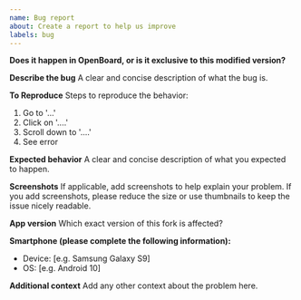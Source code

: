 ```yaml
---
name: Bug report
about: Create a report to help us improve
labels: bug
---
```


<!-- Please search open and closed issues to avoid duplicates, and don't put several issues / bugs into one report -->
**Does it happen in OpenBoard, or is it exclusive to this modified version?**

**Describe the bug**
A clear and concise description of what the bug is.

**To Reproduce**
Steps to reproduce the behavior:
1. Go to '...'
2. Click on '....'
3. Scroll down to '....'
4. See error

**Expected behavior**
A clear and concise description of what you expected to happen.

**Screenshots**
If applicable, add screenshots to help explain your problem.
If you add screenshots, please reduce the size or use thumbnails to keep the issue nicely readable.

**App version**
Which exact version of this fork is affected?

**Smartphone (please complete the following information):**
 - Device: [e.g. Samsung Galaxy S9]
 - OS: [e.g. Android 10]

**Additional context**
Add any other context about the problem here.
